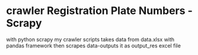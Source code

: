 # crawler Registration Plate Numbers -Scrapy
with python scrapy my crawler scripts takes data from data.xlsx with pandas framework then scrapes data-outputs it as output_res excel file

